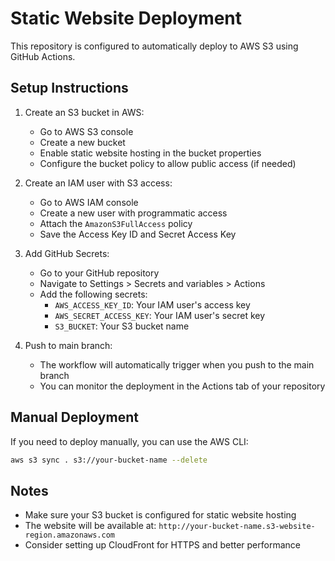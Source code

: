 # Static Website Deployment

This repository is configured to automatically deploy to AWS S3 using GitHub Actions.

## Setup Instructions

1. Create an S3 bucket in AWS:
   - Go to AWS S3 console
   - Create a new bucket
   - Enable static website hosting in the bucket properties
   - Configure the bucket policy to allow public access (if needed)

2. Create an IAM user with S3 access:
   - Go to AWS IAM console
   - Create a new user with programmatic access
   - Attach the `AmazonS3FullAccess` policy
   - Save the Access Key ID and Secret Access Key

3. Add GitHub Secrets:
   - Go to your GitHub repository
   - Navigate to Settings > Secrets and variables > Actions
   - Add the following secrets:
     - `AWS_ACCESS_KEY_ID`: Your IAM user's access key
     - `AWS_SECRET_ACCESS_KEY`: Your IAM user's secret key
     - `S3_BUCKET`: Your S3 bucket name

4. Push to main branch:
   - The workflow will automatically trigger when you push to the main branch
   - You can monitor the deployment in the Actions tab of your repository

## Manual Deployment

If you need to deploy manually, you can use the AWS CLI:

```bash
aws s3 sync . s3://your-bucket-name --delete
```

## Notes

- Make sure your S3 bucket is configured for static website hosting
- The website will be available at: `http://your-bucket-name.s3-website-region.amazonaws.com`
- Consider setting up CloudFront for HTTPS and better performance 